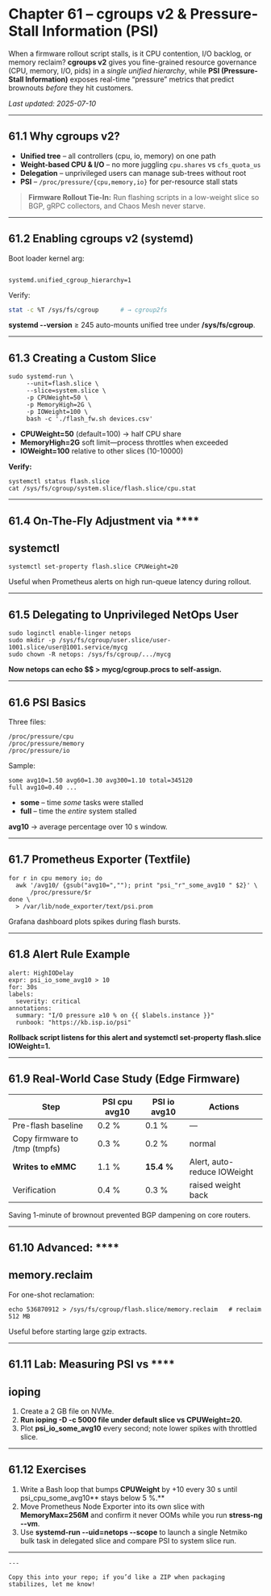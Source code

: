 
# Chapter 61 – cgroups v2 & Pressure-Stall Information (PSI)

When a firmware rollout script stalls, is it CPU contention, I/O backlog, or
memory reclaim?  **cgroups v2** gives you fine-grained resource governance
(CPU, memory, I/O, pids) in a _single unified hierarchy_, while **PSI
(Pressure-Stall Information)** exposes real-time “pressure” metrics that
predict brownouts _before_ they hit customers.

_Last updated: 2025-07-10_

---

## 61.1  Why cgroups v2?

* **Unified tree** – all controllers (cpu, io, memory) on one path  
* **Weight-based CPU & I/O** – no more juggling `cpu.shares` vs `cfs_quota_us`  
* **Delegation** – unprivileged users can manage sub-trees without root  
* **PSI** – `/proc/pressure/{cpu,memory,io}` for per-resource stall stats

> **Firmware Rollout Tie-In:** Run flashing scripts in a low-weight slice so
> BGP, gRPC collectors, and Chaos Mesh never starve.

---

## 61.2  Enabling cgroups v2 (systemd)

Boot loader kernel arg:
```

systemd.unified_cgroup_hierarchy=1

```
Verify:

```bash
stat -c %T /sys/fs/cgroup      # → cgroup2fs
```

**systemd --version** ≥ 245 auto-mounts unified tree under **/sys/fs/cgroup**.

---

## **61.3**  **Creating a Custom Slice**

```
sudo systemd-run \
     --unit=flash.slice \
     --slice=system.slice \
     -p CPUWeight=50 \
     -p MemoryHigh=2G \
     -p IOWeight=100 \
     bash -c './flash_fw.sh devices.csv'
```

* **CPUWeight=50** (default=100) → half CPU share
* **MemoryHigh=2G** soft limit—process throttles when exceeded
* **IOWeight=100** relative to other slices (10-10000)

**Verify:**

```
systemctl status flash.slice
cat /sys/fs/cgroup/system.slice/flash.slice/cpu.stat
```

---

## **61.4**  **On-The-Fly Adjustment via** ****

## **systemctl**

```
systemctl set-property flash.slice CPUWeight=20
```

Useful when Prometheus alerts on high run-queue latency during rollout.

---

## **61.5**  **Delegating to Unprivileged NetOps User**

```
sudo loginctl enable-linger netops
sudo mkdir -p /sys/fs/cgroup/user.slice/user-1001.slice/user@1001.service/mycg
sudo chown -R netops: /sys/fs/cgroup/.../mycg
```

**Now **netops** can **echo $$ > mycg/cgroup.procs** to self-assign.**

---

## **61.6**  **PSI Basics**

Three files:

```
/proc/pressure/cpu
/proc/pressure/memory
/proc/pressure/io
```

Sample:

```
some avg10=1.50 avg60=1.30 avg300=1.10 total=345120
full avg10=0.40 ...
```

* **some** – time *some* tasks were stalled
* **full** – time the *entire* system stalled

**avg10** → average percentage over 10 s window.

---

## **61.7**  **Prometheus Exporter (Textfile)**

```
for r in cpu memory io; do
  awk '/avg10/ {gsub("avg10=",""); print "psi_"r"_some_avg10 " $2}' \
      /proc/pressure/$r
done \
  > /var/lib/node_exporter/text/psi.prom
```

Grafana dashboard plots spikes during flash bursts.

---

## **61.8**  **Alert Rule Example**

```
alert: HighIODelay
expr: psi_io_some_avg10 > 10
for: 30s
labels:
  severity: critical
annotations:
  summary: "I/O pressure ≥10 % on {{ $labels.instance }}"
  runbook: "https://kb.isp.io/psi"
```

**Rollback script listens for this alert and **systemctl set-property flash.slice IOWeight=1**.**

---

## **61.9**  **Real-World Case Study (Edge Firmware)**

| **Step**                | **PSI cpu avg10** | **PSI io avg10** | **Actions**           |
| ----------------------------- | ----------------------- | ---------------------- | --------------------------- |
| Pre-flash baseline            | 0.2 %                   | 0.1 %                  | —                          |
| Copy firmware to /tmp (tmpfs) | 0.3 %                   | 0.2 %                  | normal                      |
| **Writes to eMMC**      | 1.1 %                   | **15.4 %**       | Alert, auto-reduce IOWeight |
| Verification                  | 0.4 %                   | 0.3 %                  | raised weight back          |

Saving 1-minute of brownout prevented BGP dampening on core routers.

---

## **61.10**  **Advanced:** ****

## **memory.reclaim**

For one-shot reclamation:

```
echo 536870912 > /sys/fs/cgroup/flash.slice/memory.reclaim   # reclaim 512 MB
```

Useful before starting large gzip extracts.

---

## **61.11**  **Lab: Measuring PSI vs** ****

## **ioping**

1. Create a 2 GB file on NVMe.
2. **Run **ioping -D -c 5000 file** under default slice vs **CPUWeight=20**.**
3. Plot **psi_io_some_avg10** every second; note lower spikes with throttled
   slice.

---

## **61.12**  **Exercises**

1. Write a Bash loop that bumps **CPUWeight** by +10 every 30 s until
   psi_cpu_some_avg10** stays below 5 %.**
2. Move Prometheus Node Exporter into its own slice with **MemoryMax=256M**
   and confirm it never OOMs while you run **stress-ng --vm**.
3. Use **systemd-run --uid=netops --scope** to launch a single Netmiko bulk
   task in delegated slice and compare PSI to system slice run.

---

```
---

Copy this into your repo; if you’d like a ZIP when packaging stabilizes, let me know!
```
